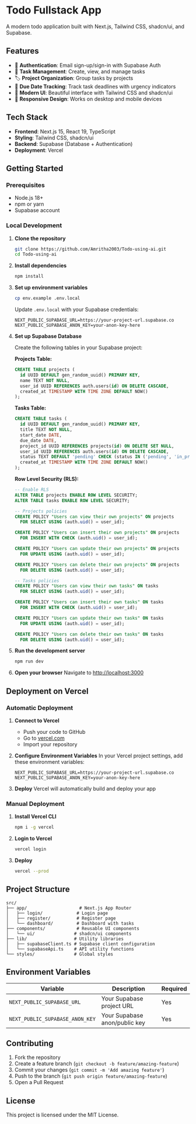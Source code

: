 # Todo Fullstack App

A modern todo application built with Next.js, Tailwind CSS, shadcn/ui, and Supabase.

## Features

- 🔐 **Authentication**: Email sign-up/sign-in with Supabase Auth
- 📝 **Task Management**: Create, view, and manage tasks
- 🏷️ **Project Organization**: Group tasks by projects
- 📅 **Due Date Tracking**: Track task deadlines with urgency indicators
- 🎨 **Modern UI**: Beautiful interface with Tailwind CSS and shadcn/ui
- 📱 **Responsive Design**: Works on desktop and mobile devices

## Tech Stack

- **Frontend**: Next.js 15, React 19, TypeScript
- **Styling**: Tailwind CSS, shadcn/ui
- **Backend**: Supabase (Database + Authentication)
- **Deployment**: Vercel

## Getting Started

### Prerequisites

- Node.js 18+ 
- npm or yarn
- Supabase account

### Local Development

1. **Clone the repository**
   ```bash
   git clone https://github.com/Amritha2003/Todo-using-ai.git
   cd Todo-using-ai
   ```

2. **Install dependencies**
   ```bash
   npm install
   ```

3. **Set up environment variables**
   ```bash
   cp env.example .env.local
   ```
   
   Update `.env.local` with your Supabase credentials:
   ```env
   NEXT_PUBLIC_SUPABASE_URL=https://your-project-url.supabase.co
   NEXT_PUBLIC_SUPABASE_ANON_KEY=your-anon-key-here
   ```

4. **Set up Supabase Database**
   
   Create the following tables in your Supabase project:

   **Projects Table:**
   ```sql
   CREATE TABLE projects (
     id UUID DEFAULT gen_random_uuid() PRIMARY KEY,
     name TEXT NOT NULL,
     user_id UUID REFERENCES auth.users(id) ON DELETE CASCADE,
     created_at TIMESTAMP WITH TIME ZONE DEFAULT NOW()
   );
   ```

   **Tasks Table:**
   ```sql
   CREATE TABLE tasks (
     id UUID DEFAULT gen_random_uuid() PRIMARY KEY,
     title TEXT NOT NULL,
     start_date DATE,
     due_date DATE,
     project_id UUID REFERENCES projects(id) ON DELETE SET NULL,
     user_id UUID REFERENCES auth.users(id) ON DELETE CASCADE,
     status TEXT DEFAULT 'pending' CHECK (status IN ('pending', 'in_progress', 'blocked')),
     created_at TIMESTAMP WITH TIME ZONE DEFAULT NOW()
   );
   ```

   **Row Level Security (RLS):**
   ```sql
   -- Enable RLS
   ALTER TABLE projects ENABLE ROW LEVEL SECURITY;
   ALTER TABLE tasks ENABLE ROW LEVEL SECURITY;

   -- Projects policies
   CREATE POLICY "Users can view their own projects" ON projects
     FOR SELECT USING (auth.uid() = user_id);
   
   CREATE POLICY "Users can insert their own projects" ON projects
     FOR INSERT WITH CHECK (auth.uid() = user_id);
   
   CREATE POLICY "Users can update their own projects" ON projects
     FOR UPDATE USING (auth.uid() = user_id);
   
   CREATE POLICY "Users can delete their own projects" ON projects
     FOR DELETE USING (auth.uid() = user_id);

   -- Tasks policies
   CREATE POLICY "Users can view their own tasks" ON tasks
     FOR SELECT USING (auth.uid() = user_id);
   
   CREATE POLICY "Users can insert their own tasks" ON tasks
     FOR INSERT WITH CHECK (auth.uid() = user_id);
   
   CREATE POLICY "Users can update their own tasks" ON tasks
     FOR UPDATE USING (auth.uid() = user_id);
   
   CREATE POLICY "Users can delete their own tasks" ON tasks
     FOR DELETE USING (auth.uid() = user_id);
   ```

5. **Run the development server**
   ```bash
   npm run dev
   ```

6. **Open your browser**
   Navigate to [http://localhost:3000](http://localhost:3000)

## Deployment on Vercel

### Automatic Deployment

1. **Connect to Vercel**
   - Push your code to GitHub
   - Go to [vercel.com](https://vercel.com)
   - Import your repository

2. **Configure Environment Variables**
   In your Vercel project settings, add these environment variables:
   ```
   NEXT_PUBLIC_SUPABASE_URL=https://your-project-url.supabase.co
   NEXT_PUBLIC_SUPABASE_ANON_KEY=your-anon-key-here
   ```

3. **Deploy**
   Vercel will automatically build and deploy your app

### Manual Deployment

1. **Install Vercel CLI**
   ```bash
   npm i -g vercel
   ```

2. **Login to Vercel**
   ```bash
   vercel login
   ```

3. **Deploy**
   ```bash
   vercel --prod
   ```

## Project Structure

```
src/
├── app/                    # Next.js App Router
│   ├── login/             # Login page
│   ├── register/          # Register page
│   └── dashboard/         # Dashboard with tasks
├── components/            # Reusable UI components
│   └── ui/               # shadcn/ui components
├── lib/                  # Utility libraries
│   ├── supabaseClient.ts # Supabase client configuration
│   └── supabaseApi.ts    # API utility functions
└── styles/               # Global styles
```

## Environment Variables

| Variable | Description | Required |
|----------|-------------|----------|
| `NEXT_PUBLIC_SUPABASE_URL` | Your Supabase project URL | Yes |
| `NEXT_PUBLIC_SUPABASE_ANON_KEY` | Your Supabase anon/public key | Yes |

## Contributing

1. Fork the repository
2. Create a feature branch (`git checkout -b feature/amazing-feature`)
3. Commit your changes (`git commit -m 'Add amazing feature'`)
4. Push to the branch (`git push origin feature/amazing-feature`)
5. Open a Pull Request

## License

This project is licensed under the MIT License.
